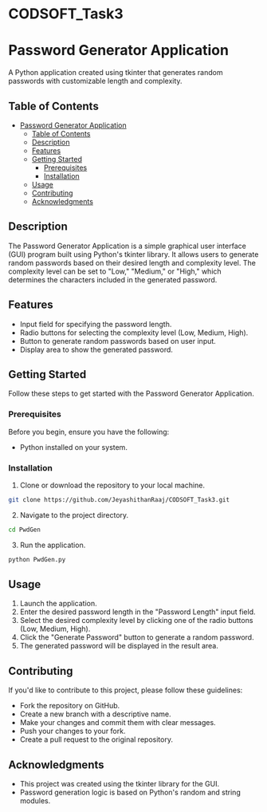 # CODSOFT_Task3

# Password Generator Application

A Python application created using tkinter that generates random passwords with customizable length and complexity.

## Table of Contents

- [Password Generator Application](#password-generator-application)
  - [Table of Contents](#table-of-contents)
  - [Description](#description)
  - [Features](#features)
  - [Getting Started](#getting-started)
    - [Prerequisites](#prerequisites)
    - [Installation](#installation)
  - [Usage](#usage)
  - [Contributing](#contributing)
  - [Acknowledgments](#acknowledgments)

## Description

The Password Generator Application is a simple graphical user interface (GUI) program built using Python's tkinter library. It allows users to generate random passwords based on their desired length and complexity level. The complexity level can be set to "Low," "Medium," or "High," which determines the characters included in the generated password.

## Features

- Input field for specifying the password length.
- Radio buttons for selecting the complexity level (Low, Medium, High).
- Button to generate random passwords based on user input.
- Display area to show the generated password.

## Getting Started

Follow these steps to get started with the Password Generator Application.

### Prerequisites

Before you begin, ensure you have the following:

- Python installed on your system.

### Installation

1. Clone or download the repository to your local machine.

```bash
git clone https://github.com/JeyashithanRaaj/CODSOFT_Task3.git
```

2. Navigate to the project directory.

```bash
cd PwdGen
```

3. Run the application.

```bash
python PwdGen.py
```

## Usage

1. Launch the application.
2. Enter the desired password length in the "Password Length" input field.
3. Select the desired complexity level by clicking one of the radio buttons (Low, Medium, High).
4. Click the "Generate Password" button to generate a random password.
5. The generated password will be displayed in the result area.

## Contributing

If you'd like to contribute to this project, please follow these guidelines:

- Fork the repository on GitHub.
- Create a new branch with a descriptive name.
- Make your changes and commit them with clear messages.
- Push your changes to your fork.
- Create a pull request to the original repository.

## Acknowledgments

- This project was created using the tkinter library for the GUI.
- Password generation logic is based on Python's random and string modules.
